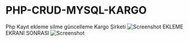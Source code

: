 # PHP-CRUD-MYSQL-KARGO
Php Kayıt ekleme silme güncelleme Kargo Şirketi
![Screenshot](../main/KargoWebSite/docs/ekran1.PNG)
EKLEME EKRANI SONRASI
![Screenshot](../main/KargoWebSite/docs/anasayfa.PNG)
